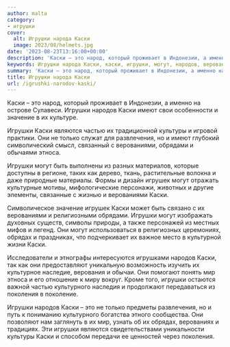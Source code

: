 ```yaml
---
author: malta
category:
- игрушки
cover:
  alt: Игрушки народа Каски
  image: 2023/08/helmets.jpg
date: '2023-08-23T13:16:00+00:00'
description: 'Каски – это народ, который проживает в Индонезии, а именно на острове Сулавеси. Игрушки народов Каски имеют свои особенности и значение в их культуре....'
keywords: Игрушки народа Каски, каски, игрушки, могут, народов, верованиями, это, имеют, значение, являются, частью, культуры, только, развлечения, обрядами, этноса
summary: 'Каски – это народ, который проживает в Индонезии, а именно на острове Сулавеси. Игрушки народов Каски имеют свои особенности и значение в их культуре....'
title: Игрушки народа Каски
url: /igrushki-narodov-kaski/
---
```


Каски – это народ, который проживает в Индонезии, а именно на острове Сулавеси. Игрушки народов Каски имеют свои особенности и значение в их культуре.

Игрушки Каски являются частью их традиционной культуры и игровой практики. Они не только служат для развлечения, но и имеют глубокий символический смысл, связанный с верованиями, обрядами и обычаями этноса.

Игрушки могут быть выполнены из разных материалов, которые доступны в регионе, таких как дерево, ткань, растительные волокна и даже природные материалы. Формы и дизайн игрушек могут отражать культурные мотивы, мифологические персонажи, животных и другие элементы, связанные с жизнью и верованиями Каски.

Символическое значение игрушек Каски может быть связано с их верованиями и религиозными обрядами. Игрушки могут изображать духовных существ, символы природы, а также персонажей из местных мифов и легенд. Они могут использоваться в религиозных церемониях, обрядах и праздниках, что подчеркивает их важное место в культурной жизни Каски.

Исследователи и этнографы интересуются игрушками народов Каски, так как они предоставляют уникальную возможность изучить их культурное наследие, верования и обычаи. Они помогают понять мир этноса и его отношение к миру вокруг. Кроме того, игрушки остаются важной частью культурного наследия и продолжают передаваться из поколения в поколение.

Игрушки народов Каски – это не только предметы развлечения, но и путь к пониманию культурного богатства этного сообщества. Они позволяют нам заглянуть в их мир, узнать об их обрядах, верованиях и традициях. Эти игрушки являются свидетельствами уникальности культуры Каски и способом передачи ее ценностей через поколения.